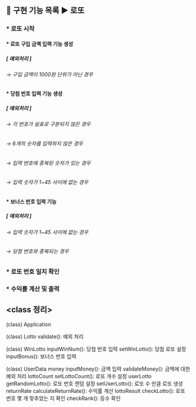 ## 🚀 구현 기능 목록 ▶ 로또

### * 로또 시작

#### * 로또 구입 금액 입력 기능 생성
##### [ 예외처리 ]
###### → 구입 금액이 1000원 단위가 아닌 경우

#### * 당첨 번호 입력 기능 생성
##### [ 예외처리 ]
###### → 각 번호가 쉼표로 구분되지 않은 경우
###### → 6개의 숫자를 입력하지 않은 경우
###### → 입력 번호에 중복된 숫자가 있는 경우
###### → 입력 숫자가 1~45 사이에 없는 경우

#### * 보너스 번호 입력 기능
##### [ 예외처리 ]
###### → 입력 숫자가 1~45 사이에 없는 경우
###### → 당첨 번호와 중복되는 경우

### * 로또 번호 일치 확인
### * 수익률 계산 및 출력

## <class 정리>
(class) Application

(class) Lotto
validate(): 예외 처리

(class) WinLotto
inputWinNum(): 당첨 번호 입력
setWinLotto(): 당첨 로또 설정
inputBonus(): 보너스 번호 입력

(class) UserData
money
inputMoney(): 금액 입력
validateMoney(): 금액에 대한 예외 처리
lottoCount
setLottoCount(): 로또 개수 설정
userLotto
getRandomLotto(): 로또 번호 랜덤 설정
setUserLotto(): 로또 수 만큼 로또 생성
returnRate
calculateReturnRate(): 수익률 계산
lottoResult
checkLotto(): 로또 번호 몇 개 맞추었는 지 확인
checkRank(): 등수 확인
